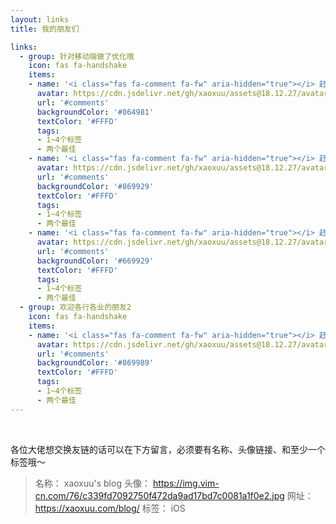 ```yaml
---
layout: links
title: 我的朋友们

links:
  - group: 针对移动端做了优化哦
    icon: fas fa-handshake
    items:
    - name: '<i class="fas fa-comment fa-fw" aria-hidden="true"></i> 赶快留言吧'
      avatar: https://cdn.jsdelivr.net/gh/xaoxuu/assets@18.12.27/avatar/avatar.png
      url: '#comments'
      backgroundColor: '#864981'
      textColor: '#FFFD'
      tags:
      - 1~4个标签
      - 两个最佳
    - name: '<i class="fas fa-comment fa-fw" aria-hidden="true"></i> 赶快留言吧'
      avatar: https://cdn.jsdelivr.net/gh/xaoxuu/assets@18.12.27/avatar/avatar.png
      url: '#comments'
      backgroundColor: '#869929'
      textColor: '#FFFD'
      tags:
      - 1~4个标签
      - 两个最佳
    - name: '<i class="fas fa-comment fa-fw" aria-hidden="true"></i> 赶快留言吧'
      avatar: https://cdn.jsdelivr.net/gh/xaoxuu/assets@18.12.27/avatar/avatar.png
      url: '#comments'
      backgroundColor: '#669929'
      textColor: '#FFFD'
      tags:
      - 1~4个标签
      - 两个最佳
  - group: 欢迎各行各业的朋友2
    icon: fas fa-handshake
    items:
    - name: '<i class="fas fa-comment fa-fw" aria-hidden="true"></i> 赶快留言吧'
      avatar: https://cdn.jsdelivr.net/gh/xaoxuu/assets@18.12.27/avatar/avatar.png
      url: '#comments'
      backgroundColor: '#869989'
      textColor: '#FFFD'
      tags:
      - 1~4个标签
      - 两个最佳
---
```


<br>

各位大佬想交换友链的话可以在下方留言，必须要有名称、头像链接、和至少一个标签哦～

> 名称： xaoxuu's blog
头像： https://img.vim-cn.com/76/c339fd7092750f472da9ad17bd7c0081a1f0e2.jpg
网址： https://xaoxuu.com/blog/
标签： iOS
